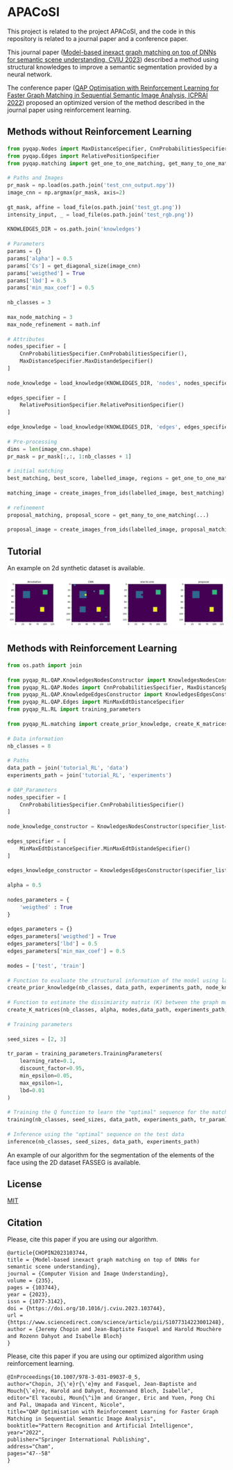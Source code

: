 # APACoSI

This project is related to the project APACoSI, and the code in this repository is related to a journal paper and a conference paper.

This journal paper ([Model-based inexact graph matching on top of DNNs for semantic scene understanding, CVIU 2023](https://www.sciencedirect.com/science/article/abs/pii/S1077314223001248)) described a method using structural knowledges to improve a semantic segmentation provided by a neural network.

The conference paper ([QAP Optimisation with Reinforcement Learning for Faster Graph Matching in Sequential Semantic Image Analysis, ICPRAI 2022](https://link.springer.com/chapter/10.1007/978-3-031-09037-0_5)) proposed an optimized version of the method described in the journal paper using reinforcement learning.

## Methods without Reinforcement Learning

```python
from pyqap.Nodes import MaxDistanceSpecifier, CnnProbabilitiesSpecifier
from pyqap.Edges import RelativePositionSpecifier
from pyqap.matching import get_one_to_one_matching, get_many_to_one_matching

# Paths and Images
pr_mask = np.load(os.path.join('test_cnn_output.npy'))
image_cnn = np.argmax(pr_mask, axis=2)

gt_mask, affine = load_file(os.path.join('test_gt.png'))
intensity_input, _ = load_file(os.path.join('test_rgb.png'))

KNOWLEDGES_DIR = os.path.join('knowledges')

# Parameters
params = {}
params['alpha'] = 0.5
params['Cs'] = get_diagonal_size(image_cnn)
params['weigthed'] = True
params['lbd'] = 0.5
params['min_max_coef'] = 0.5

nb_classes = 3

max_node_matching = 3
max_node_refinement = math.inf

# Attributes
nodes_specifier = [
    CnnProbabilitiesSpecifier.CnnProbabilitiesSpecifier(),
    MaxDistanceSpecifier.MaxDistandeSpecifier()
]

node_knowledge = load_knowledge(KNOWLEDGES_DIR, 'nodes', nodes_specifier)

edges_specifier = [
    RelativePositionSpecifier.RelativePositionSpecifier()
]

edge_knowledge = load_knowledge(KNOWLEDGES_DIR, 'edges', edges_specifier)

# Pre-processing
dims = len(image_cnn.shape)
pr_mask = pr_mask[:,:, 1:nb_classes + 1]
    
# initial matching
best_matching, best_score, labelled_image, regions = get_one_to_one_matching(...)

matching_image = create_images_from_ids(labelled_image, best_matching)

# refinement
proposal_matching, proposal_score = get_many_to_one_matching(...)
        
proposal_image = create_images_from_ids(labelled_image, proposal_matching)
```

## Tutorial

An example on 2d synthetic dataset is available.

![Alt text](repository/proposal_example.png?raw=true "Example on a synthethic image.")

## Methods with Reinforcement Learning

```python
from os.path import join

from pyqap_RL.QAP.KnowledgesNodesConstructor import KnowledgesNodesConstructor
from pyqap_RL.QAP.Nodes import CnnProbabilitiesSpecifier, MaxDistanceSpecifier
from pyqap_RL.QAP.KnowledgeEdgesConstructor import KnowledgesEdgesConstructor
from pyqap_RL.QAP.Edges import MinMaxEdtDistanceSpecifier
from pyqap_RL.RL import training_parameters

from pyqap_RL.matching import create_prior_knowledge, create_K_matrices, training, inference

# Data information
nb_classes = 8

# Paths
data_path = join('tutorial_RL', 'data')
experiments_path = join('tutorial_RL', 'experiments')

# QAP_Parameters
nodes_specifier = [
    CnnProbabilitiesSpecifier.CnnProbabilitiesSpecifier()
]

node_knowledge_constructor = KnowledgesNodesConstructor(specifier_list=nodes_specifier)

edges_specifier = [
    MinMaxEdtDistanceSpecifier.MinMaxEdtDistandeSpecifier()
]

edges_knowledge_constructor = KnowledgesEdgesConstructor(specifier_list=edges_specifier)

alpha = 0.5

nodes_parameters = {
    'weigthed' : True
}

edges_parameters = {}      
edges_parameters['weigthed'] = True
edges_parameters['lbd'] = 0.5
edges_parameters['min_max_coef'] = 0.5

modes = ['test', 'train']

# Function to evaluate the structural information of the model using label from the training data
create_prior_knowledge(nb_classes, data_path, experiments_path, node_knowledge_constructor, edges_knowledge_constructor, nodes_parameters)

# Function to estimate the dissimiarity matrix (K) between the graph model and graphs of the processed images
create_K_matrices(nb_classes, alpha, modes,data_path, experiments_path, nodes_specifier, edges_specifier, edges_parameters)

# Training parameters

seed_sizes = [2, 3]

tr_param = training_parameters.TrainingParameters(
    learning_rate=0.1,
    discount_factor=0.95,
    min_epsilon=0.05,
    max_epsilon=1,
    lbd=0.01
)

# Training the Q function to learn the "optimal" sequence for the matching using the training data
training(nb_classes, seed_sizes, data_path, experiments_path, tr_param)

# Inference using the "optimal" sequence on the test data
inference(nb_classes, seed_sizes, data_path, experiments_path)
```

An example of our algorithm for the segmentation of the elements of the face using the 2D dataset FASSEG is available.

## License
[MIT](https://choosealicense.com/licenses/mit/)

## Citation

Please, cite this paper if you are using our algorithm.

```
@article{CHOPIN2023103744,
title = {Model-based inexact graph matching on top of DNNs for semantic scene understanding},
journal = {Computer Vision and Image Understanding},
volume = {235},
pages = {103744},
year = {2023},
issn = {1077-3142},
doi = {https://doi.org/10.1016/j.cviu.2023.103744},
url = {https://www.sciencedirect.com/science/article/pii/S1077314223001248},
author = {Jeremy Chopin and Jean-Baptiste Fasquel and Harold Mouchère and Rozenn Dahyot and Isabelle Bloch}
}
```

Please, cite this paper if you are using our optimized algorithm using reinforcement learning.

```
@InProceedings{10.1007/978-3-031-09037-0_5,
author="Chopin, J{\'e}r{\'e}my and Fasquel, Jean-Baptiste and Mouch{\`e}re, Harold and Dahyot, Rozennand Bloch, Isabelle",
editor="El Yacoubi, Moun{\^i}m and Granger, Eric and Yuen, Pong Chi and Pal, Umapada and Vincent, Nicole",
title="QAP Optimisation with Reinforcement Learning for Faster Graph Matching in Sequential Semantic Image Analysis",
booktitle="Pattern Recognition and Artificial Intelligence",
year="2022",
publisher="Springer International Publishing",
address="Cham",
pages="47--58"
}
```

